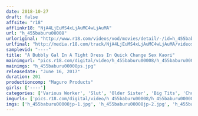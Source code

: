 ```yaml
---
date: 2018-10-27
draft: false
affsite: "r18"
afflinkr18: "NjA4LjEuMS4xLjAuMC4wLjAuMA"
url: "h_455baburu00008"
urloriginal: "http://www.r18.com/videos/vod/movies/detail/-/id=h_455baburu00008"
urlfinal: "http://media.r18.com/track/NjA4LjEuMS4xLjAuMC4wLjAuMA/videos/vod/movies/detail/-/id=h_455baburu00008"
samplevid: "----"
title: "A Bubbly Gal In A Tight Dress In Quick Change Sex Kaori"
mainimgurl: "pics.r18.com/digital/video/h_455baburu00008/h_455baburu00008ps.jpg"
mainimgs: "h_455baburu00008ps.jpg"
releasedate: "June 16, 2017"
duration: 201
productioncomp: "Maguro Products"
girls: ['----']
categories: ['Various Worker', 'Slut', 'Older Sister', 'Big Tits', 'Chubby', 'Big Asses', 'Tight Dress', 'Hi-Def']
imgurls: ['pics.r18.com/digital/video/h_455baburu00008/h_455baburu00008jp-1.jpg', 'pics.r18.com/digital/video/h_455baburu00008/h_455baburu00008jp-2.jpg', 'pics.r18.com/digital/video/h_455baburu00008/h_455baburu00008jp-3.jpg', 'pics.r18.com/digital/video/h_455baburu00008/h_455baburu00008jp-4.jpg', 'pics.r18.com/digital/video/h_455baburu00008/h_455baburu00008jp-5.jpg', 'pics.r18.com/digital/video/h_455baburu00008/h_455baburu00008jp-6.jpg', 'pics.r18.com/digital/video/h_455baburu00008/h_455baburu00008jp-7.jpg', 'pics.r18.com/digital/video/h_455baburu00008/h_455baburu00008jp-8.jpg', 'pics.r18.com/digital/video/h_455baburu00008/h_455baburu00008jp-9.jpg', 'pics.r18.com/digital/video/h_455baburu00008/h_455baburu00008jp-10.jpg', 'pics.r18.com/digital/video/h_455baburu00008/h_455baburu00008jp-11.jpg', 'pics.r18.com/digital/video/h_455baburu00008/h_455baburu00008jp-12.jpg', 'pics.r18.com/digital/video/h_455baburu00008/h_455baburu00008jp-13.jpg', 'pics.r18.com/digital/video/h_455baburu00008/h_455baburu00008jp-14.jpg', 'pics.r18.com/digital/video/h_455baburu00008/h_455baburu00008jp-15.jpg', 'pics.r18.com/digital/video/h_455baburu00008/h_455baburu00008jp-16.jpg', 'pics.r18.com/digital/video/h_455baburu00008/h_455baburu00008jp-17.jpg', 'pics.r18.com/digital/video/h_455baburu00008/h_455baburu00008jp-18.jpg', 'pics.r18.com/digital/video/h_455baburu00008/h_455baburu00008jp-19.jpg', 'pics.r18.com/digital/video/h_455baburu00008/h_455baburu00008jp-20.jpg']
imgs: ['h_455baburu00008jp-1.jpg', 'h_455baburu00008jp-2.jpg', 'h_455baburu00008jp-3.jpg', 'h_455baburu00008jp-4.jpg', 'h_455baburu00008jp-5.jpg', 'h_455baburu00008jp-6.jpg', 'h_455baburu00008jp-7.jpg', 'h_455baburu00008jp-8.jpg', 'h_455baburu00008jp-9.jpg', 'h_455baburu00008jp-10.jpg', 'h_455baburu00008jp-11.jpg', 'h_455baburu00008jp-12.jpg', 'h_455baburu00008jp-13.jpg', 'h_455baburu00008jp-14.jpg', 'h_455baburu00008jp-15.jpg', 'h_455baburu00008jp-16.jpg', 'h_455baburu00008jp-17.jpg', 'h_455baburu00008jp-18.jpg', 'h_455baburu00008jp-19.jpg', 'h_455baburu00008jp-20.jpg']
---
```

